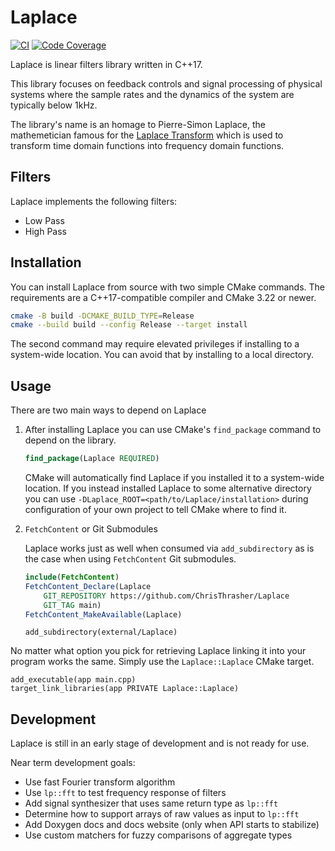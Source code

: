 # Laplace

[![CI](https://github.com/ChrisThrasher/Laplace/actions/workflows/ci.yml/badge.svg)](https://github.com/ChrisThrasher/Laplace/actions/workflows/ci.yml)
[![Code Coverage](https://codecov.io/github/ChrisThrasher/Laplace/branch/main/graph/badge.svg?token=t85cTyvsez)](https://codecov.io/github/ChrisThrasher/Laplace)

Laplace is linear filters library written in C++17.

This library focuses on feedback controls and signal processing of physical systems where the sample rates and the dynamics of the system are typically below 1kHz.

The library's name is an homage to Pierre-Simon Laplace, the mathemetician famous for the [Laplace Transform](https://en.wikipedia.org/wiki/Laplace_transform) which is used to transform time domain functions into frequency domain functions.

## Filters

Laplace implements the following filters:

* Low Pass
* High Pass

## Installation

You can install Laplace from source with two simple CMake commands.
The requirements are a C++17-compatible compiler and CMake 3.22 or newer.

```bash
cmake -B build -DCMAKE_BUILD_TYPE=Release
cmake --build build --config Release --target install
```

The second command may require elevated privileges if installing to a system-wide location.
You can avoid that by installing to a local directory.

## Usage

There are two main ways to depend on Laplace

1. After installing Laplace you can use CMake's `find_package` command to depend on the library.

    ```cmake
    find_package(Laplace REQUIRED)
    ```

    CMake will automatically find Laplace if you installed it to a system-wide location.
    If you instead installed Laplace to some alternative directory you can use `-DLaplace_ROOT=<path/to/Laplace/installation>`
    during configuration of your own project to tell CMake where to find it.

1.  `FetchContent` or Git Submodules

    Laplace works just as well when consumed via `add_subdirectory` as is the case when using `FetchContent` Git submodules.

    ```cmake
    include(FetchContent)
    FetchContent_Declare(Laplace
        GIT_REPOSITORY https://github.com/ChrisThrasher/Laplace
        GIT_TAG main)
    FetchContent_MakeAvailable(Laplace)
    ```

    ```
    add_subdirectory(external/Laplace)
    ```

No matter what option you pick for retrieving Laplace linking it into your program works the same.
Simply use the `Laplace::Laplace` CMake target.

```
add_executable(app main.cpp)
target_link_libraries(app PRIVATE Laplace::Laplace)
```

## Development

Laplace is still in an early stage of development and is not ready for use.

Near term development goals:

 * Use fast Fourier transform algorithm
 * Use `lp::fft` to test frequency response of filters
 * Add signal synthesizer that uses same return type as `lp::fft`
 * Determine how to support arrays of raw values as input to `lp::fft`
 * Add Doxygen docs and docs website (only when API starts to stabilize)
 * Use custom matchers for fuzzy comparisons of aggregate types
